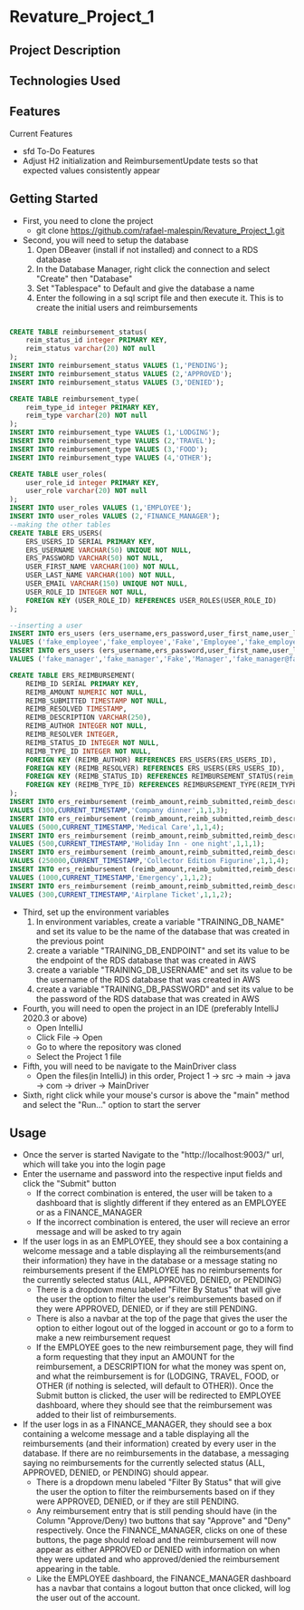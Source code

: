 # Revature_Project_1
## Project Description

## Technologies Used

## Features
Current Features
- sfd
To-Do Features
- Adjust H2 initialization and ReimbursementUpdate tests so that expected values consistently appear

## Getting Started
- First, you need to clone the project
  - git clone https://github.com/rafael-malespin/Revature_Project_1.git
- Second, you will need to setup the database
  1) Open DBeaver (install if not installed) and connect to a RDS database
  2) In the Database Manager, right click the connection and select "Create" then "Database"
  3) Set "Tablespace" to Default and give the database a name
  4) Enter the following in a sql script file and then execute it. This is to create the initial users and reimbursements
```sql 

CREATE TABLE reimbursement_status(
	reim_status_id integer PRIMARY KEY,
	reim_status varchar(20) NOT null
);
INSERT INTO reimbursement_status VALUES (1,'PENDING');
INSERT INTO reimbursement_status VALUES (2,'APPROVED');
INSERT INTO reimbursement_status VALUES (3,'DENIED');

CREATE TABLE reimbursement_type(
	reim_type_id integer PRIMARY KEY,
	reim_type varchar(20) NOT null
);
INSERT INTO reimbursement_type VALUES (1,'LODGING');
INSERT INTO reimbursement_type VALUES (2,'TRAVEL');
INSERT INTO reimbursement_type VALUES (3,'FOOD');
INSERT INTO reimbursement_type VALUES (4,'OTHER');

CREATE TABLE user_roles(
	user_role_id integer PRIMARY KEY,
	user_role varchar(20) NOT null
);
INSERT INTO user_roles VALUES (1,'EMPLOYEE');
INSERT INTO user_roles VALUES (2,'FINANCE_MANAGER');
--making the other tables
CREATE TABLE ERS_USERS(
	ERS_USERS_ID SERIAL PRIMARY KEY,
	ERS_USERNAME VARCHAR(50) UNIQUE NOT NULL,
	ERS_PASSWORD VARCHAR(50) NOT NULL,
	USER_FIRST_NAME VARCHAR(100) NOT NULL,
	USER_LAST_NAME VARCHAR(100) NOT NULL,
	USER_EMAIL VARCHAR(150) UNIQUE NOT NULL,
	USER_ROLE_ID INTEGER NOT NULL,
	FOREIGN KEY (USER_ROLE_ID) REFERENCES USER_ROLES(USER_ROLE_ID)
);

--inserting a user
INSERT INTO ers_users (ers_username,ers_password,user_first_name,user_last_name,user_email,user_role_id)
VALUES ('fake_employee','fake_employee','Fake','Employee','fake_employee@fakemail.com',1);
INSERT INTO ers_users (ers_username,ers_password,user_first_name,user_last_name,user_email,user_role_id)
VALUES ('fake_manager','fake_manager','Fake','Manager','fake_manager@fakemail.com',2);

CREATE TABLE ERS_REIMBURSEMENT(
	REIMB_ID SERIAL PRIMARY KEY,
	REIMB_AMOUNT NUMERIC NOT NULL,
	REIMB_SUBMITTED TIMESTAMP NOT NULL,
	REIMB_RESOLVED TIMESTAMP,
	REIMB_DESCRIPTION VARCHAR(250),
	REIMB_AUTHOR INTEGER NOT NULL,
	REIMB_RESOLVER INTEGER,
	REIMB_STATUS_ID INTEGER NOT NULL,
	REIMB_TYPE_ID INTEGER NOT NULL,
	FOREIGN KEY (REIMB_AUTHOR) REFERENCES ERS_USERS(ERS_USERS_ID),
	FOREIGN KEY (REIMB_RESOLVER) REFERENCES ERS_USERS(ERS_USERS_ID),
	FOREIGN KEY (REIMB_STATUS_ID) REFERENCES REIMBURSEMENT_STATUS(reim_status_id),
	FOREIGN KEY (REIMB_TYPE_ID) REFERENCES REIMBURSEMENT_TYPE(REIM_TYPE_ID)
);
INSERT INTO ers_reimbursement (reimb_amount,reimb_submitted,reimb_description,reimb_author,reimb_status_id,reimb_type_id)
VALUES (300,CURRENT_TIMESTAMP,'Company dinner',1,1,3);
INSERT INTO ers_reimbursement (reimb_amount,reimb_submitted,reimb_description,reimb_author,reimb_status_id,reimb_type_id)
VALUES (5000,CURRENT_TIMESTAMP,'Medical Care',1,1,4);
INSERT INTO ers_reimbursement (reimb_amount,reimb_submitted,reimb_description,reimb_author,reimb_status_id,reimb_type_id)
VALUES (500,CURRENT_TIMESTAMP,'Holiday Inn - one night',1,1,1);
INSERT INTO ers_reimbursement (reimb_amount,reimb_submitted,reimb_description,reimb_author,reimb_status_id,reimb_type_id)
VALUES (250000,CURRENT_TIMESTAMP,'Collector Edition Figurine',1,1,4);
INSERT INTO ers_reimbursement (reimb_amount,reimb_submitted,reimb_description,reimb_author,reimb_status_id,reimb_type_id)
VALUES (1000,CURRENT_TIMESTAMP,'Emergency',1,1,2);
INSERT INTO ers_reimbursement (reimb_amount,reimb_submitted,reimb_description,reimb_author,reimb_status_id,reimb_type_id)
VALUES (300,CURRENT_TIMESTAMP,'Airplane Ticket',1,1,2);

```
- Third, set up the environment variables
  1) In environment variables, create a variable "TRAINING_DB_NAME" and set its value to be the name of the database that was created in the previous point
  2) create a variable "TRAINING_DB_ENDPOINT" and set its value to be the endpoint of the RDS database that was created in AWS
  3) create a variable "TRAINING_DB_USERNAME" and set its value to be the username of the RDS database that was created in AWS
  4) create a variable "TRAINING_DB_PASSWORD" and set its value to be the password of the RDS database that was created in AWS
- Fourth, you will need to open the project in an IDE (preferably IntelliJ 2020.3 or above)
  - Open IntelliJ
  - Click File -> Open
  - Go to where the repository was cloned
  - Select the Project 1 file 
- Fifth, you will need to be navigate to the MainDriver class
  - Open the files(in IntelliJ) in this order, Project 1 -> src -> main -> java -> com -> driver -> MainDriver
- Sixth, right click while your mouse's cursor is above the "main" method and select the "Run..." option to start the server

## Usage
- Once the server is started Navigate to the "http://localhost:9003/" url, which will take you into the login page
- Enter the username and password into the respective input fields and click the "Submit" button
  - If the correct combination is entered, the user will be taken to a dashboard that is slightly different if they entered as an EMPLOYEE or as a FINANCE_MANAGER
  - If the incorrect combination is entered, the user will recieve an error message and will be asked to try again 
- If the user logs in as an EMPLOYEE, they should see a box containing a welcome message and a table displaying all the reimbursements(and their information) they have in the database or a message stating no reimbursements present if the EMPLOYEE has no reimbursements for the currently selected status (ALL, APPROVED, DENIED, or PENDING)
  - There is a dropdown menu labeled "Filter By Status" that will give the user the option to filter the user's reimbursements based on if they were APPROVED, DENIED, or if they are still PENDING.
  - There is also a navbar at the top of the page that gives the user the option to either logout out of the logged in account or go to a form to make a new reimbursement request
  - If the EMPLOYEE goes to the new reimbursement page, they will find a form requesting that they input an AMOUNT for the reimbursement, a DESCRIPTION for what the money was spent on, and what the reimbursement is for (LODGING, TRAVEL, FOOD, or OTHER (if nothing is selected, will default to OTHER)). Once the Submit button is clicked, the user will be redirected to EMPLOYEE dashboard, where they should see that the reimbursement was added to their list of reimbursements.
- If the user logs in as a FINANCE_MANAGER, they should see a box containing a welcome message and a table displaying all the reimbursements (and their information) created by every user in the database.  If there are no reimbursements in the database, a messaging saying no reimbursements for the currently selected status (ALL, APPROVED, DENIED, or PENDING) should appear. 
  - There is a dropdown menu labeled "Filter By Status" that will give the user the option to filter the reimbursements based on if they were APPROVED, DENIED, or if they are still PENDING.
  - Any reimbursement entry that is still pending should have (in the Column "Approve/Deny) two buttons that say "Approve" and "Deny" respectively.  Once the FINANCE_MANAGER, clicks on one of these buttons, the page should reload and the reimbursement will now appear as either APPROVED or DENIED with information on when they were updated and who approved/denied the reimbursement appearing in the table.
  - Like the EMPLOYEE dashboard, the FINANCE_MANAGER dashboard has a navbar that contains a logout button that once clicked, will log the user out of the account.
